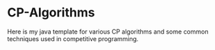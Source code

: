 # CP-Algorithms

Here is my java template for various CP algorithms and some common techniques used in competitive programming.
